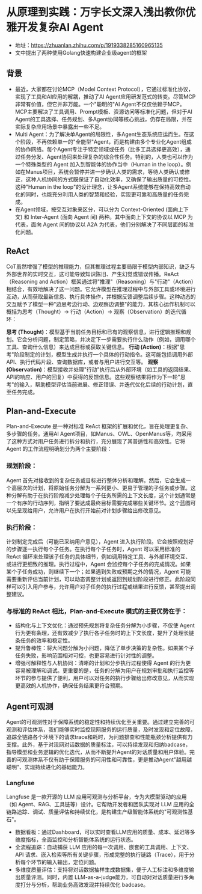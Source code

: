# 从原理到实践：万字长文深入浅出教你优雅开发复杂AI Agent
- 地址：https://zhuanlan.zhihu.com/p/1919338285160965135
- 文中提出了两种使用Golang快速构建企业级agent的框架

## 背景
- 最近，大家都在讨论MCP（Model Context Protocol），它通过标准化协议，实现了工具和AI应用的解耦，推动了AI Agent应用研发范式的转变。尽管MCP非常有价值，但它并非万能。一个"聪明的"AI Agent不仅仅依赖于MCP。MCP主要解决了工具调用、Prompt模板、资源访问等标准化问题，但对于AI Agent的工具选择、任务规划、多Agent协同等核心挑战，仍存在局限，并在实际复杂应用场景中暴露出一些不足。
- Multi Agent：为了解决单Agent的局限性，多Agent生态系统应运而生。在这个阶段，不再依赖单一的"全能型"Agent，而是构建由多个专业化Agent组成的协作网络。每个Agent专注于特定领域或任务（比多工具选择更高效），通过任务分发、Agent协同来处理复杂的综合性任务。特别的，人类也可以作为一个特殊类型的 Agent 加入到智能体的协作当中（Human in the loop）。例如在Manus项目，系统会暂停并进一步确认人类的需求，等待人类确认或修正，这种人机协同的方式既保证了自动化效率，又确保了输出质量的可控性。这种"Human in the loop"的设计理念，让多Agent系统能够在保持高效自动化的同时，也能充分利用人类的智慧和经验，实现更可靠和高质量的任务完成。
- 在Agent领域，按交互对象来区分，可以分为 Context-Oriented (面向上下文) 和 Inter-Agent (面向 Agent 间) 两种。其中面向上下文的协议以 MCP 为代表，面向 Agent 间的协议以 A2A 为代表，他们分别解决了不同层面的标准化问题。

## ReAct
CoT虽然增强了模型的推理能力，但其推理过程主要局限于模型内部知识，缺乏与外部世界的实时交互，这可能导致知识陈旧、产生幻觉或错误传播。ReAct（Reasoning and Action）框架通过将"推理"（Reasoning）与"行动"（Action）相结合，有效地解决了这一问题。它允许模型在推理过程中与外部工具或环境进行互动，从而获取最新信息、执行具体操作，并根据反馈调整后续步骤。这种动态的交互赋予了模型一种"边思考边行动、边观察边调整"的能力，其核心运作机制可以概括为思考（Thought）→ 行动（Action）→ 观察（Observation）的迭代循环：

**思考 (Thought)**：模型基于当前任务目标和已有的观察信息，进行逻辑推理和规划。它会分析问题，制定策略，并决定下一步需要执行什么动作（例如，调用哪个工具、查询什么信息）来达成目标或获取关键信息。
**行动 (Action)**：根据"思考"阶段制定的计划，模型生成并执行一个具体的行动指令。这可能包括调用外部API、执行代码片段、查询数据库，或者与用户进行交互等。
**观察 (Observation)**：模型接收并处理"行动"执行后从外部环境（如工具的返回结果、API的响应、用户的回复）中获得的反馈信息。这些观察结果将作为下一轮"思考"的输入，帮助模型评估当前进展、修正错误、并迭代优化后续的行动计划，直至任务完成。

## Plan-and-Execute
Plan-and-Execute 是一种对标准 ReAct 框架的扩展和优化，旨在处理更复杂、多步骤的任务。通用AI Agent项目，如Manus、OWL、OpenManus等，均采用了这种方式对用户任务进行拆分和执行，充分展现了其普适性和高效性。它将 Agent 的工作流程明确划分为两个主要阶段：

### 规划阶段：
Agent 首先对接收到的复杂任务或目标进行整体分析和理解。然后，它会生成一个高层次的计划，将原始任务分解为一系列更小、更易于管理的子任务或步骤。这种分解有助于在执行阶段减少处理每个子任务所需的上下文长度，这个计划通常是一个有序的行动序列，指明了要达成最终目标需要完成哪些关键环节。这个蓝图可以先呈现给用户，允许用户在执行开始前对计划步骤给出修改意见。
### 执行阶段：
计划制定完成后（可能已采纳用户意见），Agent 进入执行阶段。它会按照规划好的步骤逐一执行每个子任务。在执行每个子任务时，Agent 可以采用标准的 ReAct 循环来处理该子任务的具体细节，例如调用特定工具、与外部环境交互、或进行更细致的推理。执行过程中，Agent 会监控每个子任务的完成情况。如果某个子任务成功，则继续下一个；如果遇到失败或预期之外的情况，Agent 可能需要重新评估当前计划，可以动态调整计划或返回到规划阶段进行修正。此阶段同样可以引入用户参与，允许用户对子任务的执行过程或结果进行反馈，甚至提出调整建议。

### 与标准的 ReAct 相比，Plan-and-Execute 模式的主要优势在于：

- 结构化与上下文优化：通过预先规划将复杂任务分解为小步骤，不仅使 Agent 行为更有条理，还有效减少了执行各子任务时的上下文长度，提升了处理长链条任务的效率和稳定性。
- 提升鲁棒性：将大问题分解为小问题，降低了单步决策的复杂性。如果某个子任务失败，影响范围相对可控，也更容易进行针对性的调整。
- 增强可解释性与人机协同：清晰的计划和分步执行过程使得 Agent 的行为更容易被理解和调试。更重要的是，任务的分解为用户在规划审批和执行监控等环节的参与提供了便利，用户可以对任务的执行步骤给出修改意见，从而实现更高效的人机协作，确保任务结果更符合预期。

## Agent可观测
Agent的可观测性对于保障系统的稳定性和持续优化至关重要。通过建立完善的可观测和评估体系，我们能够实时监控现网服务的运行质量，及时发现和定位故障，追踪全链路各个环境下的请求trace和耗时，为问题排查和性能瓶颈分析提供有力支撑。此外，基于对现网对话数据的质量标注，可以持续发现和归纳badcase，指导模型和业务逻辑的优化迭代，从而不断提升Agent的对话质量和用户体验。完善的可观测体系不仅有助于保障服务的可用性和可靠性，更是推动Agent"越用越聪明"、实现持续进化的基础能力。

### Langfuse
Langfuse 是一款开源的 LLM 应用可观测与分析平台，专为大模型驱动的应用（如 Agent、RAG、工具链等）设计。它帮助开发者和团队实现对 LLM 应用的全链路追踪、调试、质量评估和持续优化，是构建生产级智能体系统的"可观测性基石"。

- 数据看板：通过Dashboard，可以实时查看LLM应用的质量、成本、延迟等多维度指标，全面监控和分析智能体系统的运行状态。
- 全流程追踪：自动捕获 LLM 应用的每一次调用、嵌套的工具调用、上下文、API 请求、嵌入检索等所有关键步骤，形成完整的执行链路（Trace），用于分析每个环节的输入输出，定位问题。
- 多维度质量评估：支持将对话数据抽样生成数据集，便于人工标注和多维度输出质量评测。同时，内置 LLM-as-a-judge能力，可自动对对话质量进行多角度打分与分析，帮助业务高效发现并持续优化 badcase。
